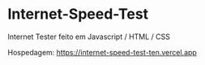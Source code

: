 # Internet-Speed-Test
Internet Tester feito em Javascript / HTML / CSS

Hospedagem: https://internet-speed-test-ten.vercel.app
